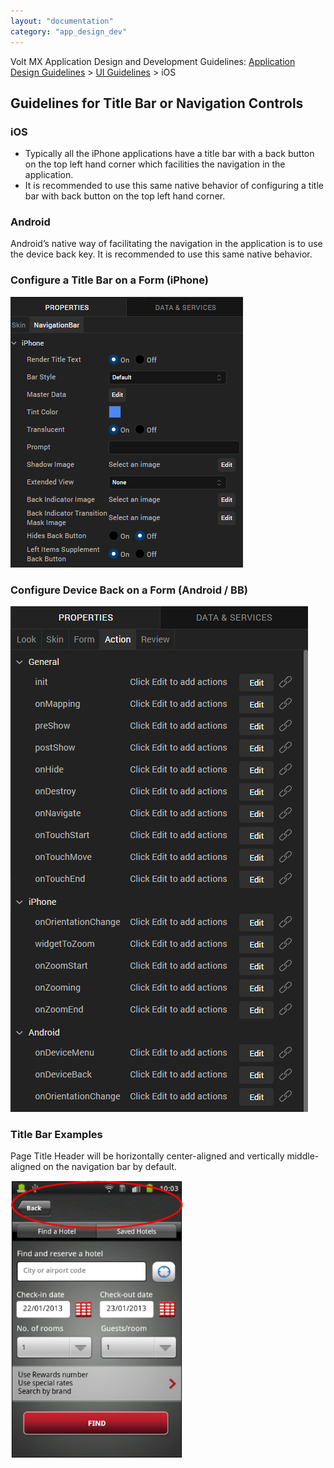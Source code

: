 ```yaml
---
layout: "documentation"
category: "app_design_dev"
---
```

                          

Volt MX  Application Design and Development Guidelines: [Application Design Guidelines](Application_Design_Guidelines_Overview.html) > [UI Guidelines](UI_Guidelines.html) > iOS

Guidelines for Title Bar or Navigation Controls
-----------------------------------------------

### iOS

*   Typically all the iPhone applications have a title bar with a back button on the top left hand corner which facilities the navigation in the application.
*   It is recommended to use this same native behavior of configuring a title bar with back button on the top left hand corner.

### Android

Android’s native way of facilitating the navigation in the application is to use the device back key. It is recommended to use this same native behavior.

### Configure a Title Bar on a Form (iPhone)

![](Resources/Images/Title_bar_iPhone_.png)

### Configure Device Back on a Form (Android / BB)

![](Resources/Images/Device_Back_Menu_Android.png)

### Title Bar Examples

Page Title Header will be horizontally center-aligned and vertically middle-aligned on the navigation bar by default.

![](Resources/Images/TitleBarExamples_276x444.png)
